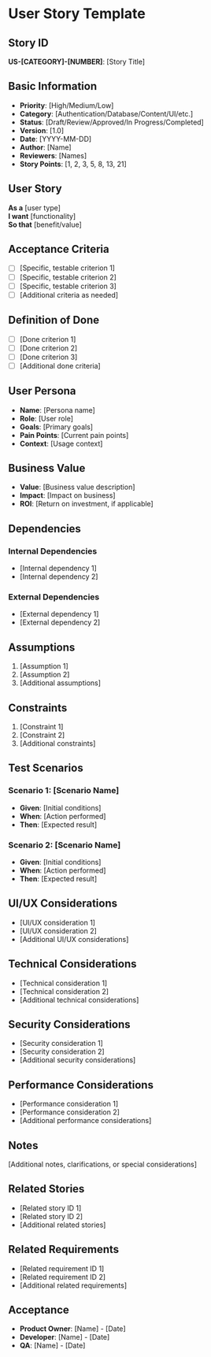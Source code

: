 # User Story Template

## Story ID
**US-[CATEGORY]-[NUMBER]**: [Story Title]

## Basic Information
- **Priority**: [High/Medium/Low]
- **Category**: [Authentication/Database/Content/UI/etc.]
- **Status**: [Draft/Review/Approved/In Progress/Completed]
- **Version**: [1.0]
- **Date**: [YYYY-MM-DD]
- **Author**: [Name]
- **Reviewers**: [Names]
- **Story Points**: [1, 2, 3, 5, 8, 13, 21]

## User Story
**As a** [user type]  
**I want** [functionality]  
**So that** [benefit/value]

## Acceptance Criteria
- [ ] [Specific, testable criterion 1]
- [ ] [Specific, testable criterion 2]
- [ ] [Specific, testable criterion 3]
- [ ] [Additional criteria as needed]

## Definition of Done
- [ ] [Done criterion 1]
- [ ] [Done criterion 2]
- [ ] [Done criterion 3]
- [ ] [Additional done criteria]

## User Persona
- **Name**: [Persona name]
- **Role**: [User role]
- **Goals**: [Primary goals]
- **Pain Points**: [Current pain points]
- **Context**: [Usage context]

## Business Value
- **Value**: [Business value description]
- **Impact**: [Impact on business]
- **ROI**: [Return on investment, if applicable]

## Dependencies
### Internal Dependencies
- [Internal dependency 1]
- [Internal dependency 2]

### External Dependencies
- [External dependency 1]
- [External dependency 2]

## Assumptions
1. [Assumption 1]
2. [Assumption 2]
3. [Additional assumptions]

## Constraints
1. [Constraint 1]
2. [Constraint 2]
3. [Additional constraints]

## Test Scenarios
### Scenario 1: [Scenario Name]
- **Given**: [Initial conditions]
- **When**: [Action performed]
- **Then**: [Expected result]

### Scenario 2: [Scenario Name]
- **Given**: [Initial conditions]
- **When**: [Action performed]
- **Then**: [Expected result]

## UI/UX Considerations
- [UI/UX consideration 1]
- [UI/UX consideration 2]
- [Additional UI/UX considerations]

## Technical Considerations
- [Technical consideration 1]
- [Technical consideration 2]
- [Additional technical considerations]

## Security Considerations
- [Security consideration 1]
- [Security consideration 2]
- [Additional security considerations]

## Performance Considerations
- [Performance consideration 1]
- [Performance consideration 2]
- [Additional performance considerations]

## Notes
[Additional notes, clarifications, or special considerations]

## Related Stories
- [Related story ID 1]
- [Related story ID 2]
- [Additional related stories]

## Related Requirements
- [Related requirement ID 1]
- [Related requirement ID 2]
- [Additional related requirements]

## Acceptance
- **Product Owner**: [Name] - [Date]
- **Developer**: [Name] - [Date]
- **QA**: [Name] - [Date]
